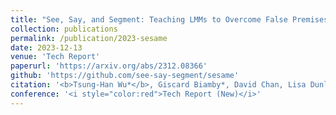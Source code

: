 ```yaml
---
title: "See, Say, and Segment: Teaching LMMs to Overcome False Premises"
collection: publications
permalink: /publication/2023-sesame
date: 2023-12-13
venue: 'Tech Report'
paperurl: 'https://arxiv.org/abs/2312.08366'
github: 'https://github.com/see-say-segment/sesame'
citation: '<b>Tsung-Han Wu*</b>, Giscard Biamby*, David Chan, Lisa Dunlap, Ritwik Gupta, Xudong Wang, Joseph E Gonzalez, Trevor Darrell'
conference: '<i style="color:red">Tech Report (New)</i>'
---
```

